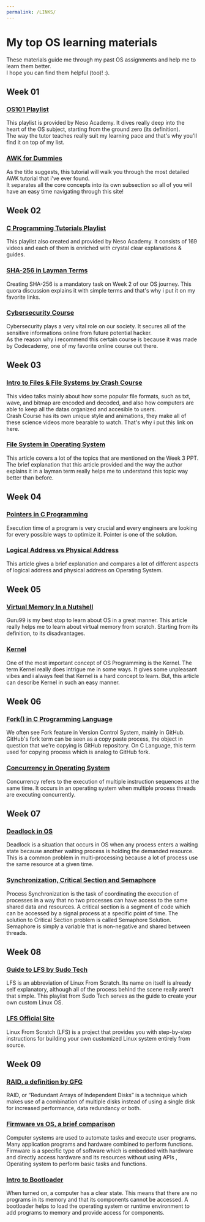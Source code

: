 ```yaml
---
permalink: /LINKS/
---
```


# My top OS learning materials

These materials guide me through my past OS assignments and help me to learn them better.\
I hope you can find them  helpful (too)! :).

## Week 01

### [OS101 Playlist](https://youtu.be/vBURTt97EkA)
This playlist is provided by Neso Academy. It dives really deep into the heart of the OS subject, starting from the ground zero (its definition).\
The way the tutor teaches really suit my learning pace and that's why you'll find it on top of my list.

### [AWK for Dummies](https://www.tutorialspoint.com/awk/index.htm)
As the title suggests, this tutorial will walk you through the most detailed AWK tutorial that i've ever found.\
It separates all the core concepts into its own subsection so all of you will have an easy time navigating through this site! 

## Week 02

### [C Programming Tutorials Playlist](https://youtube.com/playlist?list=PLBlnK6fEyqRggZZgYpPMUxdY1CYkZtARR)
This playlist also created and provided by Neso Academy. It consists of 169 videos and each of them is enriched with crystal clear explanations & guides.

### [SHA-256 in Layman Terms](https://www.quora.com/What-is-SHA-256)
Creating SHA-256 is a mandatory task on Week 2 of our OS journey. This quora discussion explains it with simple terms and that's why i put it on my favorite links.
 
### [Cybersecurity Course](https://www.codecademy.com/learn/introduction-to-cybersecurity)
Cybersecurity plays a very vital role on our society. It secures all of the sensitive informations online from future potential hacker.\
As the reason why i recommend this certain course is because it was made by Codecademy, one of my favorite online course out there.

## Week 03

### [Intro to Files & File Systems by Crash Course](https://youtu.be/KN8YgJnShPM)
This video talks mainly about how some popular file formats, such as txt, wave, and bitmap are encoded and decoded, and also how computers are able to keep all the datas organized and accesible to users.\
Crash Course has its own unique style and animations, they make all of these science videos more bearable to watch. That's why i put this link on here.

### [File System in Operating System](https://www.guru99.com/file-systems-operating-system.html#2)
This article covers a lot of the topics that are mentioned on the Week 3 PPT. The brief explanation that this article provided and the way the author explains it in a layman term really helps me to understand this topic way better than before.

## Week 04

### [Pointers in C Programming](https://www.guru99.com/c-pointers.html)
Execution time of a program is very crucial and every engineers are looking for every possible ways to optimize it. Pointer is one of the solution.

### [Logical Address vs Physical Address](https://www.geeksforgeeks.org/logical-and-physical-address-in-operating-system/)
This article gives a brief explanation and compares a lot of different aspects of logical address and physical address on Operating System.

## Week 05

### [Virtual Memory In a Nutshell](https://www.guru99.com/virtual-memory-in-operating-system.html)
Guru99 is my best stop to learn about OS in a great manner. This article really helps me to learn about virtual memory from scratch. Starting from its definition, to its disadvantages.

### [Kernel](https://www.baeldung.com/cs/os-kernel)
One of the most important concept of OS Programming is the Kernel. The term Kernel really does intrigue me in some ways. It gives some unpleasant vibes and i always feel that Kernel is a hard concept to learn. But, this article can describe Kernel in such an easy manner.
 
## Week 06

### [Fork() in C Programming Language](https://www.section.io/engineering-education/fork-in-c-programming-language/)
We often see Fork feature in Version Control System, mainly in GitHub. GitHub's fork term can be seen as a copy paste process, the object in question that we're copying is GitHub repository. On C Language, this term used for copying process which is  analog to GitHub fork.

### [Concurrency in Operating System](https://www.javatpoint.com/concurrency-in-operating-system)
Concurrency refers to the execution of multiple instruction sequences at the same time. It occurs in an operating system when multiple process threads are executing concurrently.

## Week 07

### [Deadlock in OS](https://www.guru99.com/deadlock-in-operating-system.html)
Deadlock is a situation that occurs in OS when any process enters a waiting state because another waiting process is holding the demanded resource. This is a common problem in multi-processing because a lot of process use the same resource at a given time.

### [Synchronization, Critical Section and Semaphore](https://www.guru99.com/process-synchronization.html)
Process Synchronization is the task of coordinating the execution of processes in a way that no two processes can have access to the same shared data and resources. A critical section is a segment of code which can be accessed by a signal process at a specific point of time. The solution to Critical Section problem is called Semaphore Solution. Semaphore is simply a variable that is non-negative and shared between threads.

## Week 08

### [Guide to LFS by Sudo Tech](https://youtu.be/8WsDcW5SQ9Y)
LFS is an abbreviation of Linux From Scratch. Its name on itself is already self explanatory, although all of the process behind the scene really aren't that simple. This playlist from Sudo Tech serves as the guide to create your own custom Linux OS.

### [LFS Official Site](https://www.linuxfromscratch.org/lfs/)
Linux From Scratch (LFS) is a project that provides you with step-by-step instructions for building your own customized Linux system entirely from source.

## Week 09

### [RAID, a definition by GFG](https://www.geeksforgeeks.org/raid-redundant-arrays-of-independent-disks/)
RAID, or “Redundant Arrays of Independent Disks” is a technique which makes use of a combination of multiple disks instead of using a single disk for increased performance, data redundancy or both.

### [Firmware vs OS, a brief comparison](https://ipwithease.com/firmware-vs-operating-system-sneak-preview/)
Computer systems are used to automate tasks and execute user programs. Many application programs and hardware combined to perform functions. Firmware is a specific type of software which is embedded with hardware and directly access hardware and its resources without using APIs , Operating system to perform basic tasks and functions.

### [Intro to Bootloader](https://www.makeuseof.com/what-is-a-bootloader/)
When turned on, a computer has a clear state. This means that there are no programs in its memory and that its components cannot be accessed. A bootloader helps to load the operating system or runtime environment to add programs to memory and provide access for components.
